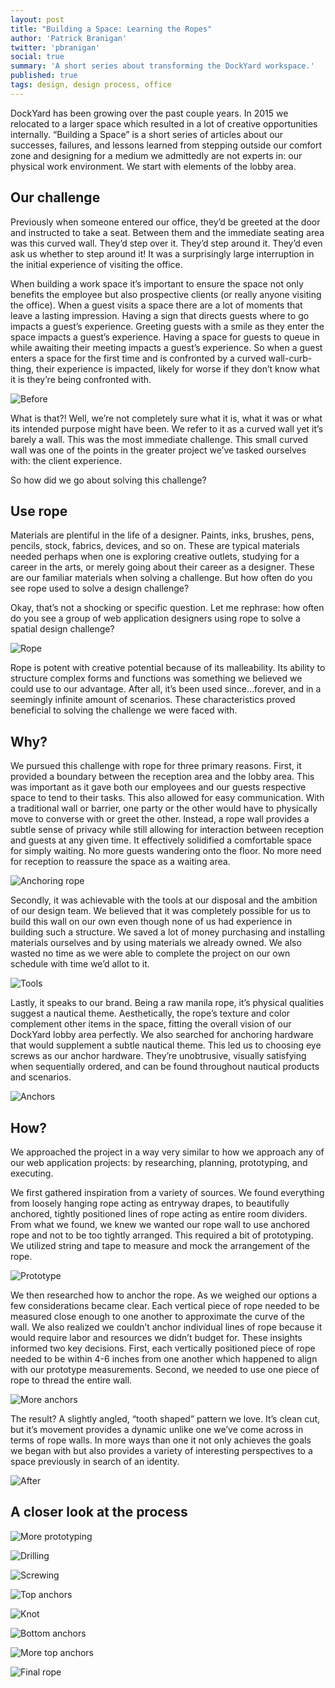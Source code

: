 ```yaml
---
layout: post
title: "Building a Space: Learning the Ropes"
author: 'Patrick Branigan'
twitter: 'pbranigan'
social: true
summary: 'A short series about transforming the DockYard workspace.'
published: true
tags: design, design process, office
---
```


DockYard has been growing over the past couple years. In 2015 we relocated to a larger space which resulted in a lot of 
creative opportunities internally. “Building a Space” is a short series of articles about our successes, failures, and 
lessons learned from stepping outside our comfort zone and designing for a medium we admittedly are not experts in: our 
physical work environment. We start with elements of the lobby area.

## Our challenge

Previously when someone entered our office, they’d be greeted at the door and instructed to take a seat. Between them and 
the immediate seating area was this curved wall. They’d step over it. They’d step around it. They’d even ask us whether to 
step around it! It was a surprisingly large interruption in the initial experience of visiting the office.

When building a work space it’s important to ensure the space not only benefits the employee but also prospective clients 
(or really anyone visiting the office). When a guest visits a space there are a lot of moments that leave a lasting 
impression. Having a sign that directs guests where to go impacts a guest’s experience. Greeting guests with a smile as 
they enter the space impacts a guest’s experience. Having a space for guests to queue in while awaiting their meeting impacts 
a guest’s experience. So when a guest enters a space for the first time and is confronted by a curved wall-curb-thing, their 
experience is impacted, likely for worse if they don’t know what it is they’re being confronted with.

![Before](https://i.imgur.com/lsnnMrZ.jpg)

What is that?! Well, we’re not completely sure what it is, what it was or what its intended purpose might have been. We 
refer to it as a curved wall yet it’s barely a wall. This was the most immediate challenge. This small curved wall was one 
of the points in the greater project we’ve tasked ourselves with: the client experience.

So how did we go about solving this challenge?

## Use rope

Materials are plentiful in the life of a designer. Paints, inks, brushes, pens, pencils, stock, fabrics, devices, and so on. 
These are typical materials needed perhaps when one is exploring creative outlets, studying for a career in the arts, or 
merely going about their career as a designer. These are our familiar materials when solving a challenge. But how often do 
you see rope used to solve a design challenge? 

Okay, that’s not a shocking or specific question. Let me rephrase: how often do you see a group of web application designers 
using rope to solve a spatial design challenge?

![Rope](https://i.imgur.com/fkJyHS4.jpg)

Rope is potent with creative potential because of its malleability. Its ability to structure complex forms and functions 
was something we believed we could use to our advantage. After all, it’s been used since...forever, and in a seemingly infinite 
amount of scenarios. These characteristics proved beneficial to solving the challenge we were faced with.

## Why?

We pursued this challenge with rope for three primary reasons. First, it provided a boundary between the reception area and 
the lobby area. This was important as it gave both our employees and our guests respective space to tend to their tasks. This 
also allowed for easy communication. With a traditional wall or barrier, one party or the other would have to physically move 
to converse with or greet the other. Instead, a rope wall provides a subtle sense of privacy while still allowing for 
interaction between reception and guests at any given time. It effectively solidified a comfortable space for simply waiting. 
No more guests wandering onto the floor. No more need for reception to reassure the space as a waiting area. 

![Anchoring rope](https://i.imgur.com/XFwLxxB.jpg)

Secondly, it was achievable with the tools at our disposal and the ambition of our design team. We believed that it was 
completely possible for us to build this wall on our own even though none of us had experience in building such a structure. 
We saved a lot of money purchasing and installing materials ourselves and by using materials we already owned. We also wasted 
no time as we were able to complete the project on our own schedule with time we’d allot to it.

![Tools](https://i.imgur.com/mVRO1Gd.jpg)

Lastly, it speaks to our brand. Being a raw manila rope, it’s physical qualities suggest  a nautical theme. Aesthetically, 
the rope’s texture and color complement other items in the space, fitting the overall vision of our DockYard lobby area 
perfectly. We also searched for anchoring hardware that would supplement a subtle nautical theme. This led us to choosing 
eye screws as our anchor hardware. They’re unobtrusive, visually satisfying when sequentially ordered, and can be found 
throughout nautical products and scenarios.

![Anchors](https://i.imgur.com/B9v1BpJ.jpg)

## How?

We approached the project in a way very similar to how we approach any of our web application projects: by researching, 
planning, prototyping, and executing.

We first gathered inspiration from a variety of sources. We found everything from loosely hanging rope acting as entryway 
drapes, to beautifully anchored, tightly positioned lines of rope acting as entire room dividers. From what we found, we 
knew we wanted our rope wall to use anchored rope and not to be too tightly arranged. This required a bit of prototyping. 
We utilized string and tape to measure and mock the arrangement of the rope.

![Prototype](https://i.imgur.com/hggZLNH.jpg)

We then researched how to anchor the rope. As we weighed our options a few considerations became clear. Each vertical piece 
of rope needed to be measured close enough to one another to approximate the curve of the wall. We also realized we couldn’t 
anchor individual lines of rope because it would require labor and resources we didn’t budget for. These insights informed 
two key decisions. First, each vertically positioned piece of rope needed to be within 4-6 inches from one another which 
happened to align with our prototype measurements. Second, we needed to use one piece of rope to thread the entire wall. 

![More anchors](https://i.imgur.com/Qw59vJj.jpg)

The result? A slightly angled, “tooth shaped” pattern we love. It’s clean cut, but it’s movement provides a dynamic unlike 
one we’ve come across in terms of rope walls. In more ways than one it not only achieves the goals we began with but also 
provides a variety of interesting perspectives to a space previously in search of an identity. 

![After](https://i.imgur.com/c8ntwRi.jpg)

## A closer look at the process

![More prototyping](https://i.imgur.com/NPtGps5.jpg)

![Drilling](https://i.imgur.com/WFidbXt.jpg)

![Screwing](https://i.imgur.com/ciRooiP.jpg)

![Top anchors](https://i.imgur.com/USzEKBG.jpg)

![Knot](https://i.imgur.com/VuNwOlY.jpg)

![Bottom anchors](https://i.imgur.com/vVqxF4g.jpg)

![More top anchors](https://i.imgur.com/1VNFFWz.jpg)

![Final rope](https://i.imgur.com/QG5KbxA.jpg)
